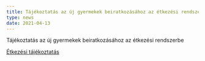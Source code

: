 ```yaml
---
title: Tájékoztatás az új gyermekek beiratkozásához az étkezési rendszerbe
type: news
date: 2021-04-13
---
```

Tájékoztatás az új gyermekek beiratkozásához az étkezési rendszerbe

[Étkezési tájékoztatás](https://drive.google.com/file/d/1dbf_Zw36vKfGNZhgC_WKnFyZKTpQjbF3/view?usp=sharing)